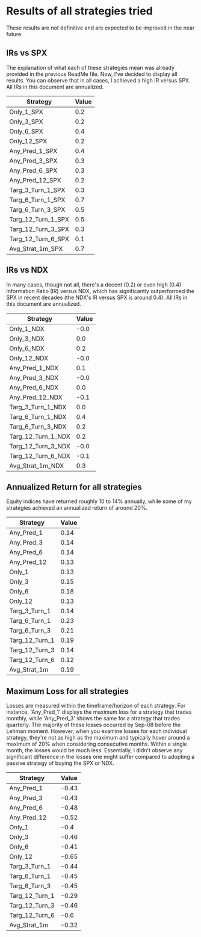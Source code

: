 # Results of all strategies tried
These results are not definitive and are expected to be improved in the near future.

## IRs vs SPX

The explanation of what each of these strategies mean was already provided in the previous ReadMe file. Now, I've decided to display all results. You can observe that in all cases, I achieved a high IR versus SPX. All IRs in this document are annualized.

| Strategy             | Value  |
|----------------------|--------|
| Only_1_SPX           | 0.2    |
| Only_3_SPX           | 0.2    |
| Only_6_SPX           | 0.4    |
| Only_12_SPX          | 0.2    |
| Any_Pred_1_SPX       | 0.4    |
| Any_Pred_3_SPX       | 0.3    |
| Any_Pred_6_SPX       | 0.3    |
| Any_Pred_12_SPX      | 0.2    |
| Targ_3_Turn_1_SPX    | 0.3    |
| Targ_6_Turn_1_SPX    | 0.7    |
| Targ_6_Turn_3_SPX    | 0.5    |
| Targ_12_Turn_1_SPX   | 0.5    |
| Targ_12_Turn_3_SPX   | 0.3    |
| Targ_12_Turn_6_SPX   | 0.1    |
| Avg_Strat_1m_SPX     | 0.7    |

## IRs vs NDX

In many cases, though not all, there's a decent (0.2) or even high (0.4) Information Ratio (IR) versus NDX, which has significantly outperformed the SPX in recent decades (the NDX's IR versus SPX is around 0.4). All IRs in this document are annualized.

| Strategy             | Value  |
|----------------------|--------|
| Only_1_NDX           | -0.0   |
| Only_3_NDX           | 0.0    |
| Only_6_NDX           | 0.2    |
| Only_12_NDX          | -0.0   |
| Any_Pred_1_NDX       | 0.1    |
| Any_Pred_3_NDX       | -0.0   |
| Any_Pred_6_NDX       | 0.0    |
| Any_Pred_12_NDX      | -0.1   |
| Targ_3_Turn_1_NDX    | 0.0    |
| Targ_6_Turn_1_NDX    | 0.4    |
| Targ_6_Turn_3_NDX    | 0.2    |
| Targ_12_Turn_1_NDX   | 0.2    |
| Targ_12_Turn_3_NDX   | -0.0   |
| Targ_12_Turn_6_NDX   | -0.1   |
| Avg_Strat_1m_NDX     | 0.3    |

## Annualized Return for all strategies

Equity indices have returned roughly 10 to 14% annually, while some of my strategies achieved an annualized return of around 20%.

| Strategy             | Value  |
|----------------------|--------|
| Any_Pred_1           | 0.14   |
| Any_Pred_3           | 0.14   |
| Any_Pred_6           | 0.14   |
| Any_Pred_12          | 0.13   |
| Only_1               | 0.13   |
| Only_3               | 0.15   |
| Only_6               | 0.18   |
| Only_12              | 0.13   |
| Targ_3_Turn_1        | 0.14   |
| Targ_6_Turn_1        | 0.23   |
| Targ_6_Turn_3        | 0.21   |
| Targ_12_Turn_1       | 0.19   |
| Targ_12_Turn_3       | 0.14   |
| Targ_12_Turn_6       | 0.12   |
| Avg_Strat_1m         | 0.19   |

## Maximum Loss for all strategies

Losses are measured within the timeframe/horizon of each strategy. For instance, 'Any_Pred_1' displays the maximum loss for a strategy that trades monthly, while 'Any_Pred_3' shows the same for a strategy that trades quarterly. The majority of these losses occurred by Sep-08 before the Lehman moment. However, when you examine losses for each individual strategy, they're not as high as the maximum and typically hover around a maximum of 20% when considering consecutive months. Within a single month, the losses would be much less. Essentially, I didn't observe any significant difference in the losses one might suffer compared to adopting a passive strategy of buying the SPX or NDX.

| Strategy             | Value  |
|----------------------|--------|
| Any_Pred_1           | -0.43  |
| Any_Pred_3           | -0.43  |
| Any_Pred_6           | -0.48  |
| Any_Pred_12          | -0.52  |
| Only_1               | -0.4   |
| Only_3               | -0.46  |
| Only_6               | -0.41  |
| Only_12              | -0.65  |
| Targ_3_Turn_1        | -0.44  |
| Targ_6_Turn_1        | -0.45  |
| Targ_6_Turn_3        | -0.45  |
| Targ_12_Turn_1       | -0.29  |
| Targ_12_Turn_3       | -0.46  |
| Targ_12_Turn_6       | -0.6   |
| Avg_Strat_1m         | -0.32  |
